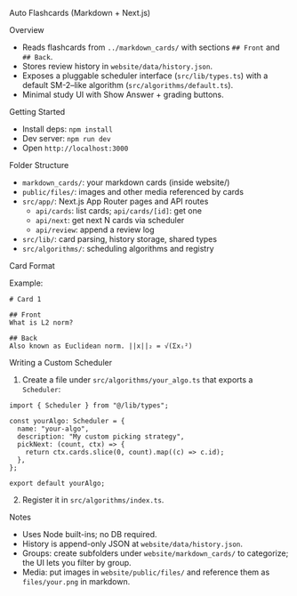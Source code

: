 Auto Flashcards (Markdown + Next.js)

Overview

- Reads flashcards from `../markdown_cards/` with sections `## Front` and `## Back`.
- Stores review history in `website/data/history.json`.
- Exposes a pluggable scheduler interface (`src/lib/types.ts`) with a default SM-2–like algorithm (`src/algorithms/default.ts`).
- Minimal study UI with Show Answer + grading buttons.

Getting Started

- Install deps: `npm install`
- Dev server: `npm run dev`
- Open `http://localhost:3000`

Folder Structure

- `markdown_cards/`: your markdown cards (inside website/)
- `public/files/`: images and other media referenced by cards
- `src/app/`: Next.js App Router pages and API routes
  - `api/cards`: list cards; `api/cards/[id]`: get one
  - `api/next`: get next N cards via scheduler
  - `api/review`: append a review log
- `src/lib/`: card parsing, history storage, shared types
- `src/algorithms/`: scheduling algorithms and registry

Card Format

Example:

```
# Card 1

## Front
What is L2 norm?

## Back
Also known as Euclidean norm. ||x||₂ = √(Σxᵢ²)
```

Writing a Custom Scheduler

1) Create a file under `src/algorithms/your_algo.ts` that exports a `Scheduler`:

```
import { Scheduler } from "@/lib/types";

const yourAlgo: Scheduler = {
  name: "your-algo",
  description: "My custom picking strategy",
  pickNext: (count, ctx) => {
    return ctx.cards.slice(0, count).map((c) => c.id);
  },
};

export default yourAlgo;
```

2) Register it in `src/algorithms/index.ts`.

Notes

- Uses Node built-ins; no DB required.
- History is append-only JSON at `website/data/history.json`.
- Groups: create subfolders under `website/markdown_cards/` to categorize; the UI lets you filter by group.
- Media: put images in `website/public/files/` and reference them as `files/your.png` in markdown.
